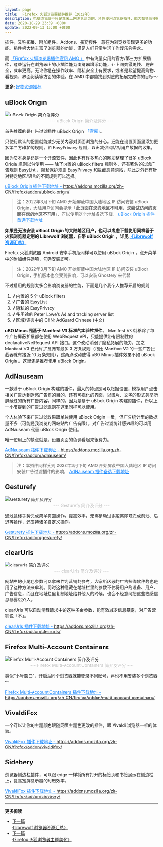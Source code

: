 ```yaml
---
layout: page
title:  Firefox 火狐浏览器插件推荐（2022年）
description: 电脑浏览器不只是拿来上网浏览网页的，合理使用浏览器插件，能大幅提高使用效率。以 Firefox 火狐浏览器为例，分享几个插件。同时提供备份安装插件的方法，助你安装无忧。
date: 2020-10-29 23:59 +0800
update: 2022-09-13 16:00 +0800
---
```


插件，又称拓展、附加组件、Addons、擴充套件，意在为浏览器实现更多的功能。插件极大地丰富了浏览器的功能，满足人们日常生活工作娱乐的需求。

而 <a href="https://addons.mozilla.org/zh-CN/firefox/" rel="nofollow" style="color: #0c82ff;">「Firefox 火狐浏览器插件官网 AMO 」</a> 中有海量实用的官方/第三方扩展插件，这些运行在浏览器上的小插件能为浏览器增添功能，让上网变得更快、更安全，效率更高。无论你是在操作效率、隐私安全上有要求，或者是希望提高购物、看视频、界面阅读等方面的体验，在 AMO 中都能找到对应的拓展完成你的目标～

**更多**: <a href="/wiki/affiliate/" style="color: #0c82ff;" target="_blank">好物资源推荐</a>  

## uBlock Origin

<img src="/img/special/firefox/firefox-ublock-origin.png" style="width:auto;height:auto;max-width:100%;max-height:100%;" alt="uBlock Origin 简介及评分">

<center><font color="#bfbfbf"> --- uBlock Origin 简介及评分 --- </font></center>

首先推荐的是广告过滤插件 uBlock Origin <a href="https://ublockorigin.com/" rel="nofollow" style="color: #0c82ff;">「官网」</a>。

只使用默认的配置就能减少无关内容对页面浏览的分心。还能在设置页面里添加更多第三方维护的规则，如 EasyPrivacy 规则，以此减少网站对用户数据的收集。

因为它本身是还是一个开源软件，因此也有许多热心的网友整理了很多 uBlock Origin 规则以供使用 —— 除了内置的 uBlock filters 规则外，还有著名的过滤广告规则 EasyList 、隐私保护规则 EasyPrivacy 和拦截恶意网站，除此之外还有针对特定地区/语言的不同规则可以选择。

<a href="https://addons.mozilla.org/zh-CN/firefox/addon/ublock-origin/" rel="nofollow" style="color: #0c82ff;">uBlock Origin 插件下载地址 - https://addons.mozilla.org/zh-CN/firefox/addon/ublock-origin/</a>

> 注：2022年3月下旬 AMO 开始屏蔽中国大陆地区 IP 访问安装 uBlock Origin，大陆用户访问会提示「**此页面在您的地区不可用、您尝试访问的页面在您的地区不可用**」，可以使用这个地址备选下载。 <a href="https://www.crxsoso.com/firefox/detail/ublock-origin" rel="nofollow" style="color: #0c82ff;">uBlock Origin 插件备选下载地址</a> 

**如果是无法安装 uBlock Origin 的大陆地区用户，也可以考虑下载使用同样基于火狐浏览器定制的 Librewolf 浏览器，自带 uBlock Origin ，详见 <a href="/special/firefox/librewolf/" style="color: #0c82ff;" target="_blank">《Librewolf 资源汇总》</a>**

Firefox 火狐浏览器 Android 安卓手机版同样可以使用 uBlock Origin ，点开菜单中的附加组件选项，勾选安装即可。

> 注：2022年3月下旬 AMO 开始屏蔽中国大陆地区 IP 访问安装 uBlock Origin，手机版本也会受到影响，可以安装 Ghostery 来代替

不过启用的规则太多会影响浏览器的性能，下面是几个我个人推荐开启的规则

1. √ 内置的 5 个 uBlock filters
2. √ 广告的 EasyList
3. √ 隐私的 EasyPrivacy
4. √ 多用途的 Peter Lowe’s Ad and tracking server list
5. √ 区域/语言中的 CHN: AdGuard Chinese (中文) 

**uBO Minus 是基于 Manifest V3 标准的实验性插件**。 Manifest V3 就移除了每个广告屏蔽扩展都在使用 WebRequest API，只能提供带有限制性的 declarativeNetRequest API 接口。这个改动消弱了隐私拓展的能力，加之 Manifest V3 仅允许扩展拥有最多 3 万条规则（相比 Manifest V2 的一些广告拦截器就有接近 10 万条规则），这两点改动使得 uBO Minus 插件效果不如 uBlock Origin 。这里还是推荐使用 uBlock Origin。

## AdNauseam

一款基于 uBlock Origin 构建的插件，最大的特点是可以根据设置，模拟用户点击相关广告达到迷惑广告商的目的。还有可视化的界面，以图片、文字的形式列举所屏蔽过的所有广告内容。同样的，因为是基于 uBlock Origin 构建的插件，所以上一小节提到的广告过滤规则在这里同样可以使用。

个人体验下来广告过滤效果跟单独使用 uBlock Origin 一致，但广告统计里的数据量不多（可能是我浏览的网站贴片广告有限），对广告过滤统计感兴趣的可以用 AdNauseam 代替 uBlock Origin 使用。

唯一使用上的缺点就是，设置页面的色调看起来很费力。

<a href="https://addons.mozilla.org/zh-CN/firefox/addon/adnauseam/" rel="nofollow" style="color: #0c82ff;">AdNauseam 插件下载地址 - https://addons.mozilla.org/zh-CN/firefox/addon/adnauseam/</a>

> 注：本插件同样受到 2022年3月下旬 AMO 开始屏蔽中国大陆地区 IP 访问安装广告过滤插件的影响。 <a href="https://www.crxsoso.com/firefox/detail/adnauseam" rel="nofollow" style="color: #0c82ff;">AdNauseam 插件备选下载地址</a> 

## Gesturefy

<img src="/img/special/firefox/firefox-gesturefy.png" style="width:auto;height:auto;max-width:100%;max-height:100%;" alt="Gesturefy 简介及评分">

<center><font color="#bfbfbf"> --- Gesturefy 简介及评分 --- </font></center>

通过鼠标手势完成简单页面操作，提高效率，无需移动过多距离即可完成前进、后退等操作，还支持诸多自定义操作。

<a href="https://addons.mozilla.org/zh-CN/firefox/addon/gesturefy/" rel="nofollow" style="color: #0c82ff;">Gesturefy 插件下载地址 - https://addons.mozilla.org/zh-CN/firefox/addon/gesturefy/</a>

## clearUrls

<img src="/img/special/firefox/firefox-clearurls.png" style="width:auto;height:auto;max-width:100%;max-height:100%;" alt="clearurls 简介及评分">

<center><font color="#bfbfbf"> --- clearUrls 简介及评分 --- </font></center>

网站中的小尾巴参数可以拿来作为营销的参考，大家所厌恶的广告捆绑软件的也是用了这种方法来牟利。同时这种隐藏在地址栏里的参数不仅将用户的设备、用户、广告信息，而且在地址栏里复制地址给其他人的时候，也会不经意间把这些敏感信息暴露给外人。

clearUrls 可以自动清理请求中的这种多余参数，能有效减少信息暴露，对广告营销说「不」。

<a href="https://addons.mozilla.org/zh-CN/firefox/addon/clearurls/" rel="nofollow" style="color: #0c82ff;">clearUrls 插件下载地址 - https://addons.mozilla.org/zh-CN/firefox/addon/clearurls/</a>

## Firefox Multi-Account Containers

<img src="/img/special/firefox/firefox-multi-account-containers.png" style="width:auto;height:auto;max-width:100%;max-height:100%;" alt="Firefox Multi-Account Containers 简介及评分">

<center><font color="#bfbfbf"> --- Firefox Multi-Account Containers 简介及评分 --- </font></center>

类似“小号窗口”，开启后同个浏览器就能登录不同账号，再也不用安装多个浏览器～

<a href="https://addons.mozilla.org/zh-CN/firefox/addon/multi-account-containers/" rel="nofollow" style="color: #0c82ff;">Firefox Multi-Account Containers 插件下载地址 - https://addons.mozilla.org/zh-CN/firefox/addon/multi-account-containers/</a>

## VivaldiFox

一个可以让你的主题颜色跟随网页主题色更改的插件，跟 Vivaldi 浏览器一样的体验。

<a href="https://addons.mozilla.org/zh-CN/firefox/addon/vivaldifox/" rel="nofollow" style="color: #0c82ff;">VivaldiFox 插件下载地址 - https://addons.mozilla.org/zh-CN/firefox/addon/vivaldifox/</a>


## Sidebery

浏览器侧边栏插件，可以跟 edge 一样将所有打开的标签页和书签展示在侧边栏上，提高宽屏显示器的利用效率。

<a href="https://addons.mozilla.org/zh-CN/firefox/addon/sidebery/" rel="nofollow" style="color: #0c82ff;">VivaldiFox 插件下载地址 - https://addons.mozilla.org/zh-CN/firefox/addon/sidebery/</a>

---

**更多阅读**

<div class="row">
    <div class="col-lg-8 col-lg-offset-2
    col-md-10 col-md-offset-1
    post-container">
        <ul class="pager">
            <li class="previous">
                <a href="/special/firefox/librewolf/" target="_blank" data-toggle="tooltip" data-placement="top"
                    title="《Librewolf 浏览器资源汇总》">
                    下一篇<br>
                    <span>《Librewolf 浏览器资源汇总》</span>
                </a>
            </li>
            <li class="next">
                <a href="/special/firefox/theme/" target="_blank" data-toggle="tooltip" data-placement="top"
                    title="《Firefox 火狐浏览器主题美化》">
                    下一篇<br>
                    <span>《Firefox 火狐浏览器主题美化》</span>
                </a>
            </li>
        </ul>
    </div>
</div>
